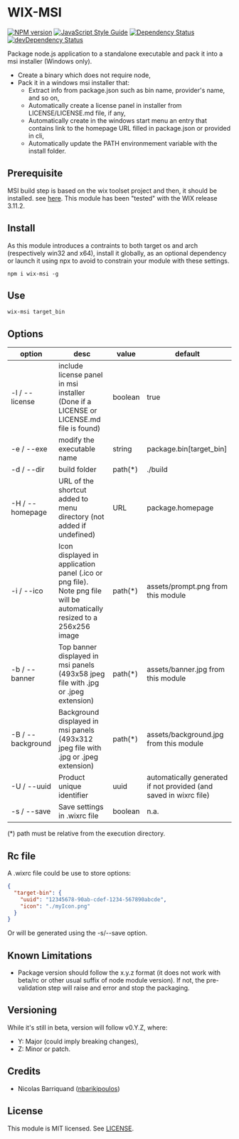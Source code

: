 #  WIX-MSI

[![NPM version][npm-image]][npm-url]
[![JavaScript Style Guide][standard-image]][standard-url]
[![Dependency Status][david-image]][david-url]
[![devDependency Status][david-dev-image]][david-dev-url]

Package node.js application to a standalone executable and pack it into a msi installer (Windows only).

- Create a binary which does not require node,
- Pack it in a windows msi installer that:
  - Extract info from package.json such as bin name, provider's name, and so on,
  - Automatically create a license panel in installer from LICENSE/LICENSE.md file, if any,
  - Automatically create in the windows start menu an entry that contains link to the homepage URL filled in package.json or provided in cli,
  - Automatically update the PATH environmement variable with the install folder.

## Prerequisite

MSI build step is based on the wix toolset project and then, it should be installed. see [here](https://wixtoolset.org).
This module has been "tested" with the WIX release 3.11.2.

## Install

As this module introduces a contraints to both target os and arch (respectively  win32 and x64), install it globally, as an optional dependency or launch it using npx to avoid to constrain your module with these settings.

```shell
npm i wix-msi -g
```

## Use

```shell
wix-msi target_bin
```

## Options

option | desc | value | default
--- | --- | --- | ---
-l / --license | include license panel in msi installer (Done if a LICENSE or LICENSE.md file is found) | boolean | true
-e / --exe | modify the executable name | string | package.bin[target_bin]
-d / --dir | build folder | path(*) | ./build
-H / --homepage | URL of the shortcut added to menu directory (not added if undefined) | URL | package.homepage
-i / --ico | Icon displayed in application panel (.ico or png file). Note png file will be automatically resized to a 256x256 image | path(*) | assets/prompt.png from this module
-b / --banner | Top banner displayed in msi panels (493x58 jpeg file with .jpg or .jpeg extension) | path(*) | assets/banner.jpg from this module
-B / --background | Background displayed in msi panels (493x312 jpeg file with .jpg or .jpeg extension) | path(*) | assets/background.jpg from this module
-U / --uuid | Product unique identifier | uuid  | automatically generated if not provided (and saved in wixrc file)
-s / --save | Save settings in .wixrc file | boolean  | n.a.
(*) path must be relative from the execution directory.
## Rc file

A .wixrc file could be use to store options:

```json
{
  "target-bin": {
    "uuid": "12345678-90ab-cdef-1234-567890abcde",
    "icon": "./myIcon.png"
  }
}
```

Or will be generated using the -s/--save option.

## Known Limitations

- Package version should follow the x.y.z format (it does not work with beta/rc or other usual suffix of node module version). If not, the pre-validation step will raise and
error and stop the packaging.



## Versioning

While it's still in beta, version will follow v0.Y.Z, where:
- Y: Major (could imply breaking changes),
- Z: Minor or patch.

## Credits

- Nicolas Barriquand ([nbarikipoulos](https://github.com/nbarikipoulos))

## License

This module is MIT licensed. See [LICENSE](./LICENSE.md).

[npm-url]: https://www.npmjs.com/package/wix-msi
[npm-image]: https://img.shields.io/npm/v/wix-msi.svg
[standard-url]: https://standardjs.com
[standard-image]: https://img.shields.io/badge/code_style-standard-brightgreen.svg
[david-image]: https://img.shields.io/david/nbarikipoulos/wix-msi.svg
[david-url]: https://david-dm.org/nbarikipoulos/wix-msi
[david-dev-image]: https://img.shields.io/david/dev/nbarikipoulos/wix-msi.svg
[david-dev-url]: https://david-dm.org/nbarikipoulos/wix-msi?type=dev